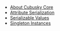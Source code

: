 * [About Cubusky Core](index.md)
* [Attribute Serialization](AttributeSerialization/TableOfContents.md)
* [Serializable Values](SerializableValues.md)
* [Singleton Instances](Instance.md)